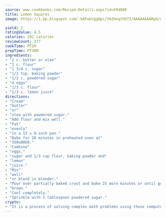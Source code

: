 ```yaml
---
source: www.cookbooks.com/Recipe-Details.aspx?id=594088
title: Lemon Squares
image: https://1.bp.blogspot.com/-bAFwUcggQpc/YA2HvqthD7I/AAAAAAAABgQ/dGGityjUeSk5WIgvhJroHVt7XYoXF2qygCLcBGAsYHQ/s320/10.png

yield: 2
ratingValue: 4.5
calories: 291 calories
reviewCount: 277
cookTime: PT2H
prepTime: PT38M
ingredients:
- "1 c. butter or oleo"
- "2 c. flour"
- "1 3/4 c. sugar"
- "1/2 tsp. baking powder"
- "1/2 c. powdered sugar"
- "4 eggs"
- "1/3 c. flour"
- "1/3 c. lemon juice"
directions:
- "Cream"
- "butter"
- "or"
- "oleo with powdered sugar."
- "Add flour and mix well."
- "Pat"
- "evenly"
- "in a 13 x 9-inch pan."
- "Bake for 20 minutes in preheated oven at"
- "350u00b0."
- "Combine"
- "eggs,"
- "sugar and 1/3 cup flour, baking powder and"
- "lemon"
- "juice."
- "Mix"
- "well"
- "or blend in blender."
- "Pour over partially baked crust and bake 25 more minutes or until golden"
- "brown."
- "Cool completely."
- "Sprinkle with 1 tablespoon powdered sugar."
crypto:
- "It is a process of solving complex math problems using those computers which run bitcoin software."
---
```

